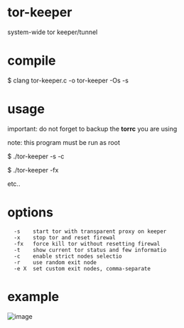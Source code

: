# tor-keeper
system-wide tor keeper/tunnel

# compile
$ clang tor-keeper.c -o tor-keeper -Os -s

# usage
important: do not forget to backup the **torrc** you are using

note: this program must be run as root

$ ./tor-keeper -s -c

$ ./tor-keeper -fx

etc..

# options
```
  -s    start tor with transparent proxy on keeper
  -x    stop tor and reset firewal
  -fx   force kill tor without resetting firewal
  -t    show current tor status and few informatio
  -c    enable strict nodes selectio
  -r    use random exit node
  -e X  set custom exit nodes, comma-separate
```
# example
![image](https://github.com/user-attachments/assets/736ff965-4cea-48de-b7cc-458059cc2f6b)
